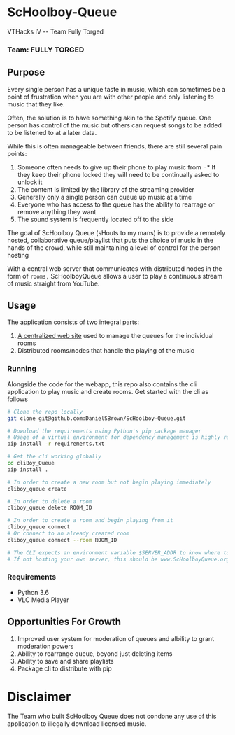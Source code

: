 # ScHoolboy-Queue
VTHacks IV -- Team Fully Torged
### Team: FULLY TORGED

## Purpose
Every single person has a unique taste in music, which can sometimes be a point of frustration when you are with other people and only listening to music that they like.

Often, the solution is to have something akin to the Spotify queue. One person has control of the music but others can request songs to be added to be listened to at a later data.

While this is often manageable between friends, there are still several pain points:

1. Someone often needs to give up their phone to play music from
⋅⋅* If they keep their phone locked they will need to be continually asked to unlock it
1. The content is limited by the library of the streaming provider
1. Generally only a single person can queue up music at a time
1. Everyone who has access to the queue has the ability to rearrage or remove anything they want
1. The sound system is frequently located off to the side

The goal of ScHoolboy Queue (sHouts to my mans) is to provide a remotely hosted, collaborative queue/playlist that puts the choice of music in the hands of the crowd, while still maintaining a level of control for the person hosting

With a central web server that communicates with distributed nodes in the form of `rooms,` ScHoolboyQueue allows a user to play a continuous stream of music straight from YouTube.

## Usage
The application consists of two integral parts:

1. [A centralized web site](www.ScHoolboyQueue.org/) used to manage the queues for the individual rooms
1. Distributed rooms/nodes that handle the playing of the music 

### Running

Alongside the code for the webapp, this repo also contains the cli application to play music and create rooms. Get started with the cli as follows

```bash
# Clone the repo locally
git clone git@github.com:DanielSBrown/ScHoolboy-Queue.git

# Download the requirements using Python's pip package manager
# Usage of a virtual environment for dependency management is highly recommended
pip install -r requirements.txt

# Get the cli working globally
cd cliBoy_Queue
pip install .

# In order to create a new room but not begin playing immediately
cliboy_queue create

# In order to delete a room
cliboy_queue delete ROOM_ID

# In order to create a room and begin playing from it
cliboy_queue connect
# Or connect to an already created room
cliboy_queue connect --room ROOM_ID

# The CLI expects an environment variable $SERVER_ADDR to know where to create the room
# If not hosting your own server, this should be www.ScHoolboyQueue.org
```

### Requirements

* Python 3.6
* VLC Media Player

Opportunities For Growth
------

1. Improved user system for moderation of queues and albility to grant moderation powers
1. Ability to rearrange queue, beyond just deleting items
1. Ability to save and share playlists
1. Package cli to distribute with pip

# Disclaimer
The Team who built ScHoolboy Queue does not condone any use of this application to illegally download licensed music.
